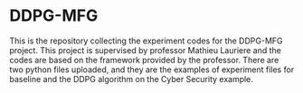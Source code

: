 # DDPG-MFG
This is the repository collecting the experiment codes for the DDPG-MFG project. This project is supervised by professor Mathieu Lauriere and the codes are based on the framework provided by the professor. 
There are two python files uploaded, and they are the examples of experiment files for baseline and the DDPG algorithm on the Cyber Security example. 
